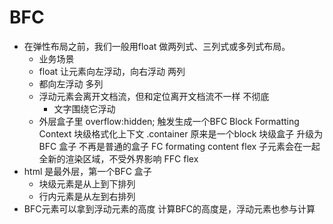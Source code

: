 # BFC 

- 在弹性布局之前，我们一般用float 做两列式、三列式或多列式布局。
  - 业务场景 
  - float 让元素向左浮动，向右浮动 两列
  - 都向左浮动 多列
  - 浮动元素会离开文档流，但和定位离开文档流不一样  不彻底
    - 文字围绕它浮动
  - 外层盒子里 overflow:hidden;
    触发生成一个BFC Block Formatting Context 
    块级格式化上下文
    .container 原来是一个block 块级盒子
    升级为BFC 盒子     不再是普通的盒子
    FC formating content
    flex 子元素会在一起
    全新的渲染区域，不受外界影响
    FFC flex
- html 是最外层，第一个BFC 盒子
  - 块级元素是从上到下排列
  - 行内元素是从左到右排列
- BFC元素可以拿到浮动元素的高度
  计算BFC的高度是，浮动元素也参与计算